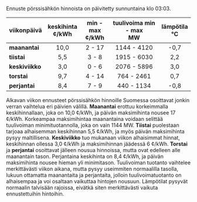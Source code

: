 Ennuste pörssisähkön hinnoista on päivitetty sunnuntaina klo 03:03.

| viikonpäivä  | keskihinta<br>¢/kWh | min - max<br>¢/kWh | tuulivoima min - max<br>MW | lämpötila<br>°C |
|:-------------|:----------------:|:----------------:|:-------------:|:-------------:|
| **maanantai** |     10,0      |      2 - 17     |   1144 - 4120  |     -0,7      |
| **tiistai**   |      5,5      |      3 - 8      |   1915 - 6030  |      2,2      |
| **keskiviikko**|      3,0      |      0 - 6      |   2076 - 5896  |      3,0      |
| **torstai**   |      9,7      |      4 - 14     |    764 - 2461  |      0,7      |
| **perjantai** |      8,4      |      7 - 9      |    440 - 1134  |     -0,8      |

Alkavan viikon ennusteet pörssisähkön hinnoille Suomessa osoittavat jonkin verran vaihtelua eri päivien välillä. **Maanantai** erottuu korkeimmalla keskihinnallaan, joka on 10,0 ¢/kWh, ja päivän maksimihinta nousee 17 ¢/kWh. Korkeampaa maksimihintaa maanantaina voidaan selittää tuulivoiman minimituotannolla, joka on vain 1144 MW. **Tiistai** puolestaan tarjoaa alhaisemman keskihinnan 5,5 ¢/kWh, ja myös päivän maksimihinta pysyy maltillisena. **Keskiviikko** tuo mukanaan viikon alhaisimmat hinnat, keskihinnan ollessa 3,0 ¢/kWh ja maksimihinnan jäädessä 6 ¢/kWh. **Torstai** ja **perjantai** osoittavat jälleen nousua hinnoissa, mutta ovat edelleen alle maanantain tason. Perjantaina keskihinta on 8,4 ¢/kWh, ja päivän maksimihinta nousee hieman yli minimitason. Tuulivoiman tuotanto vaihtelee merkittävästi viikon aikana, mutta pysyy useimmiten normaalilla tasolla, lukuun ottamatta maanantaita ja perjantaita, jolloin tuulivoimatuotanto on alhaisempaa ja voi osaltaan vaikuttaa hintojen nousuun. Lämpötilat pysyvät normaalin talvisään rajoissa, eivätkä siten merkittävästi vaikuta ennustettuihin hintoihin.